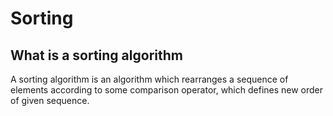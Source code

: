 # Sorting

## What is a sorting algorithm

A sorting algorithm is an algorithm which rearranges a sequence of elements according to some
    comparison operator, which defines new order of given sequence.

